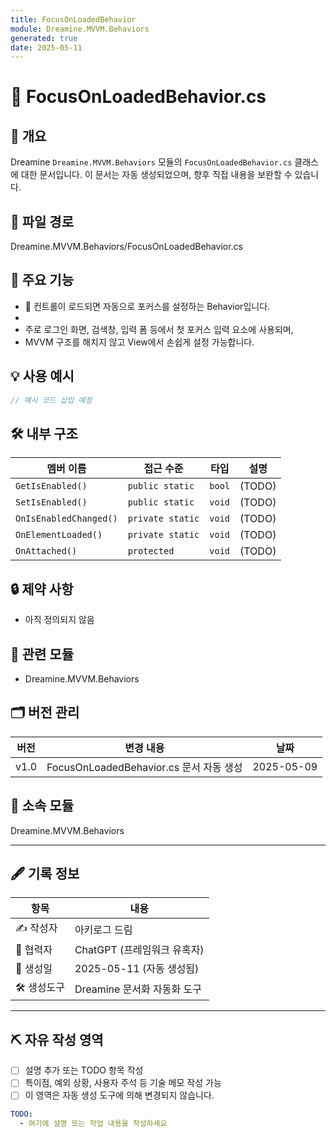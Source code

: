 ```yaml
---
title: FocusOnLoadedBehavior
module: Dreamine.MVVM.Behaviors
generated: true
date: 2025-05-11
---
```


# 🧾 FocusOnLoadedBehavior.cs

## 📌 개요
Dreamine `Dreamine.MVVM.Behaviors` 모듈의 `FocusOnLoadedBehavior.cs` 클래스에 대한 문서입니다.
이 문서는 자동 생성되었으며, 향후 직접 내용을 보완할 수 있습니다.

## 📂 파일 경로
Dreamine.MVVM.Behaviors/FocusOnLoadedBehavior.cs

## 🧠 주요 기능
- 📌 컨트롤이 로드되면 자동으로 포커스를 설정하는 Behavior입니다.
- 
- 주로 로그인 화면, 검색창, 입력 폼 등에서 첫 포커스 입력 요소에 사용되며,
- MVVM 구조를 해치지 않고 View에서 손쉽게 설정 가능합니다.

## 💡 사용 예시
```csharp
// 예시 코드 삽입 예정
```

## 🛠️ 내부 구조
| 멤버 이름 | 접근 수준 | 타입 | 설명 |
| -------- | -------- | ---- | ---- |
| `GetIsEnabled()` | `public static` | `bool` | (TODO) |
| `SetIsEnabled()` | `public static` | `void` | (TODO) |
| `OnIsEnabledChanged()` | `private static` | `void` | (TODO) |
| `OnElementLoaded()` | `private static` | `void` | (TODO) |
| `OnAttached()` | `protected` | `void` | (TODO) |



## 🔒 제약 사항
- 아직 정의되지 않음

## 🧩 관련 모듈
- Dreamine.MVVM.Behaviors

## 🗂️ 버전 관리
| 버전 | 변경 내용 | 날짜 |
|------|-----------|------|
| v1.0 | FocusOnLoadedBehavior.cs 문서 자동 생성 | 2025-05-09 |



## 📁 소속 모듈
Dreamine.MVVM.Behaviors

---

## 🖋️ 기록 정보

| 항목       | 내용                             |
|------------|----------------------------------|
| ✍️ 작성자  | 아키로그 드림                    |
| 🤖 협력자  | ChatGPT (프레임워크 유혹자)       |
| 📅 생성일  | 2025-05-11 (자동 생성됨) |
| 🛠️ 생성도구 | Dreamine 문서화 자동화 도구         |

---

## ⛏️ 자유 작성 영역

- [ ] 설명 추가 또는 TODO 항목 작성
- [ ] 특이점, 예외 상황, 사용자 주석 등 기술 메모 작성 가능
- [ ] 이 영역은 자동 생성 도구에 의해 변경되지 않습니다.
```yaml
TODO:
  - 여기에 설명 또는 작업 내용을 작성하세요
```
